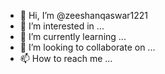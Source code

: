 - 👋 Hi, I’m @zeeshanqaswar1221
- 👀 I’m interested in ...
- 🌱 I’m currently learning ...
- 💞️ I’m looking to collaborate on ...
- 📫 How to reach me ...

<!---
zeeshanqaswar1221/zeeshanqaswar1221 is a ✨ special ✨ repository because its `README.md` (this file) appears on your GitHub profile.
You can click the Preview link to take a look at your changes.
--->
